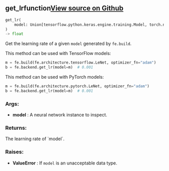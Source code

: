 ## get_lr<span class="tag">function</span><a class="sourcelink" href=https://github.com/fastestimator/fastestimator/blob/r1.1/fastestimator/backend/get_lr.py/#L21-L52>View source on Github</a>
```python
get_lr(
	model: Union[tensorflow.python.keras.engine.training.Model, torch.nn.modules.module.Module]
)
-> float
```
Get the learning rate of a given `model` generated by `fe.build`.

This method can be used with TensorFlow models:
```python
m = fe.build(fe.architecture.tensorflow.LeNet, optimizer_fn="adam")
b = fe.backend.get_lr(model=m)  # 0.001
```

This method can be used with PyTorch models:
```python
m = fe.build(fe.architecture.pytorch.LeNet, optimizer_fn="adam")
b = fe.backend.get_lr(model=m)  # 0.001
```


<h3>Args:</h3>

* **model** :  A neural network instance to inspect.

<h3>Returns:</h3>
    The learning rate of `model`.

<h3>Raises:</h3>

* **ValueError** :  If `model` is an unacceptable data type.

